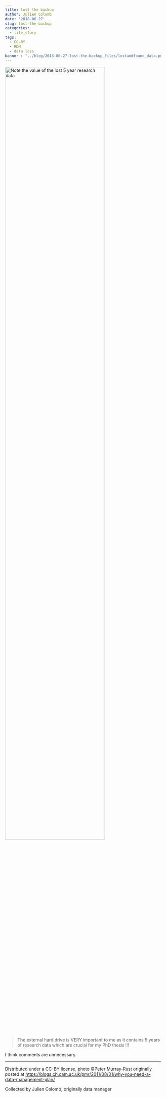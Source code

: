```yaml
---
title: lost the backup
author: Julien Colomb
date: '2018-06-27'
slug: lost-the-backup
categories:
  - life_story
tags:
  - CC-BY
  - RDM
  - data loss
banner : "../blog/2018-06-27-lost-the-backup_files/lostandfound_data.png"  
---
```


<img src="/blog/2018-06-27-lost-the-backup_files/lostandfound_data.png" alt="Note the value of the lost 5 year research data" width="80%"/>

>The external hard drive is VERY important to me as it contains 5 years of research data which are crucial for my PhD thesis !!!

I think comments are unnecessary.

---

Distributed under a CC-BY license, photo ©Peter Murray-Rust
originally posted at https://blogs.ch.cam.ac.uk/pmr/2011/08/01/why-you-need-a-data-management-plan/

Collected by Julien Colomb, originally 
data manager
